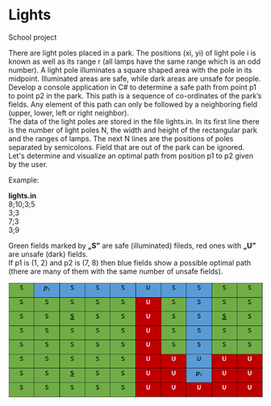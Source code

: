 # Lights
School project


There are light poles placed in a park. The positions (xi, yi) of light pole i is known as well as its range r (all lamps have the same range which is an odd number). A light pole illuminates a square shaped area with the pole in its midpoint. Illuminated areas are safe, while dark areas are unsafe for people.</br>
Develop a console application in C# to determine a safe path from point p1 to point p2 in the park. This path is a sequence of co-ordinates of the park’s fields. Any element of this path can only be followed by a neighboring field (upper, lower, left or right neighbor).</br>
The data of the light poles are stored in the file lights.in. In its first line there is the number of light poles N, the width and height of the rectangular park and the ranges of lamps. The next N lines are the positions of poles separated by semicolons. Field that are out of the park can be ignored.</br>
Let's determine and visualize an optimal path from position p1 to p2 given by the user.</br>


Example:</br>

<b>lights.in</b></br>
8;10;3;5</br>
3;3</br>
7;3</br>
3;9</br>

Green fields marked by <b>„S”</b> are safe (illuminated) fileds, red ones with <b>„U”</b> are unsafe (dark) fields.</br>
If p1 is (1, 2) and p2 is (7, 8) then blue fields show a possible optimal path (there are many of them with the same number of unsafe fields).



<img src="Screenshot_1.png" alt="demo">
